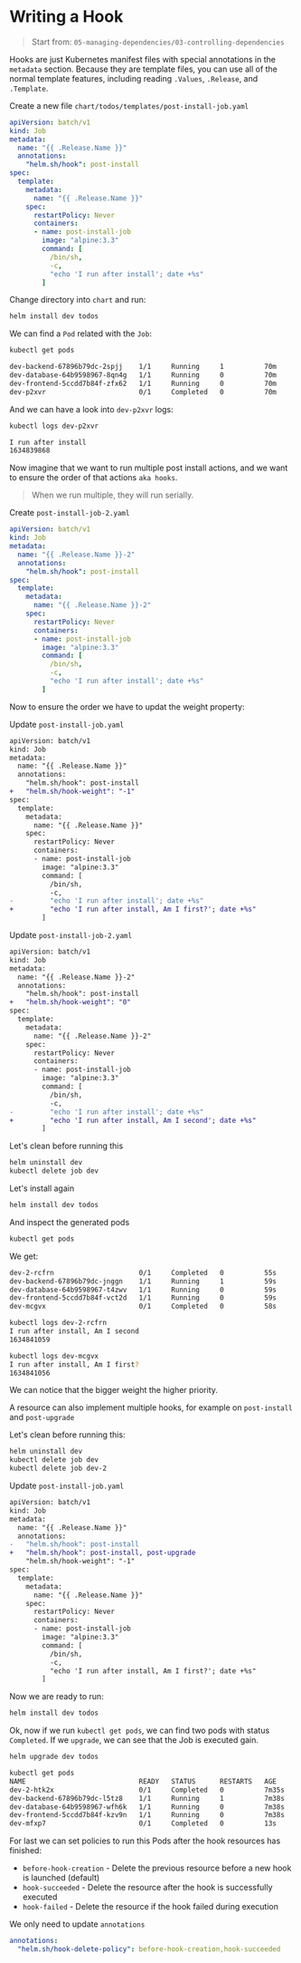 # Writing a Hook

> Start from: `05-managing-dependencies/03-controlling-dependencies`

Hooks are just Kubernetes manifest files with special annotations in the `metadata` section. Because they are template files, you can use all of the normal template features, including reading `.Values`, `.Release`, and `.Template`.

Create a new file `chart/todos/templates/post-install-job.yaml`

```yaml
apiVersion: batch/v1
kind: Job
metadata:
  name: "{{ .Release.Name }}"
  annotations:
    "helm.sh/hook": post-install
spec:
  template:
    metadata:
      name: "{{ .Release.Name }}"
    spec: 
      restartPolicy: Never
      containers:
      - name: post-install-job
        image: "alpine:3.3"
        command: [
          /bin/sh,
          -c,
          "echo 'I run after install'; date +%s"
        ]
```

Change directory into `chart` and run:

```bash
helm install dev todos
```

We can find a `Pod` related with the `Job`:

```bash
kubectl get pods
```

```bash
dev-backend-67896b79dc-2spjj    1/1     Running     1          70m
dev-database-64b9598967-8qn4g   1/1     Running     0          70m
dev-frontend-5ccdd7b84f-zfx62   1/1     Running     0          70m
dev-p2xvr                       0/1     Completed   0          70m
```

And we can have a look into `dev-p2xvr` logs:

```bash
kubectl logs dev-p2xvr
```

```bash
I run after install
1634839868
```

Now imagine that we want to run multiple post install actions, and we want to ensure the order of that actions `aka hooks`.

> When we run multiple, they will run serially.

Create `post-install-job-2.yaml`

```yaml
apiVersion: batch/v1
kind: Job
metadata:
  name: "{{ .Release.Name }}-2"
  annotations:
    "helm.sh/hook": post-install
spec:
  template:
    metadata:
      name: "{{ .Release.Name }}-2"
    spec: 
      restartPolicy: Never
      containers:
      - name: post-install-job
        image: "alpine:3.3"
        command: [
          /bin/sh,
          -c,
          "echo 'I run after install'; date +%s"
        ]
```

Now to ensure the order we have to updat the weight property:

Update `post-install-job.yaml`

```diff
apiVersion: batch/v1
kind: Job
metadata:
  name: "{{ .Release.Name }}"
  annotations:
    "helm.sh/hook": post-install
+   "helm.sh/hook-weight": "-1"
spec:
  template:
    metadata:
      name: "{{ .Release.Name }}"
    spec: 
      restartPolicy: Never
      containers:
      - name: post-install-job
        image: "alpine:3.3"
        command: [
          /bin/sh,
          -c,
-         "echo 'I run after install'; date +%s"
+         "echo 'I run after install, Am I first?'; date +%s"
        ]
```

Update `post-install-job-2.yaml`

```diff
apiVersion: batch/v1
kind: Job
metadata:
  name: "{{ .Release.Name }}-2"
  annotations:
    "helm.sh/hook": post-install
+   "helm.sh/hook-weight": "0"
spec:
  template:
    metadata:
      name: "{{ .Release.Name }}-2"
    spec: 
      restartPolicy: Never
      containers:
      - name: post-install-job
        image: "alpine:3.3"
        command: [
          /bin/sh,
          -c,
-         "echo 'I run after install'; date +%s"
+         "echo 'I run after install, Am I second'; date +%s"
        ]
```

Let's clean before running this

```bash
helm uninstall dev
kubectl delete job dev
```

Let's install again

```bash
helm install dev todos
```

And inspect the generated pods

```bash
kubectl get pods
```

We get:

```bash
dev-2-rcfrn                     0/1     Completed   0          55s
dev-backend-67896b79dc-jnggn    1/1     Running     1          59s
dev-database-64b9598967-t4zwv   1/1     Running     0          59s
dev-frontend-5ccdd7b84f-vct2d   1/1     Running     0          59s
dev-mcgvx                       0/1     Completed   0          58s
```

```bash
kubectl logs dev-2-rcfrn
I run after install, Am I second
1634841059
```

```bash
kubectl logs dev-mcgvx
I run after install, Am I first?
1634841056
```

We can notice that the bigger weight the higher priority.

A resource can also implement multiple hooks, for example on `post-install` and `post-upgrade`

Let's clean before running this:

```bash
helm uninstall dev
kubectl delete job dev
kubectl delete job dev-2
```

Update `post-install-job.yaml`

```diff
apiVersion: batch/v1
kind: Job
metadata:
  name: "{{ .Release.Name }}"
  annotations:
-   "helm.sh/hook": post-install
+   "helm.sh/hook": post-install, post-upgrade
    "helm.sh/hook-weight": "-1"
spec:
  template:
    metadata:
      name: "{{ .Release.Name }}"
    spec: 
      restartPolicy: Never
      containers:
      - name: post-install-job
        image: "alpine:3.3"
        command: [
          /bin/sh,
          -c,
          "echo 'I run after install, Am I first?'; date +%s"
        ]
```

Now we are ready to run:

```bash
helm install dev todos
```

Ok, now if we run `kubectl get pods`, we can find two pods with status `Completed`. If we `upgrade`, we can see that the Job is executed gain.

```bash
helm upgrade dev todos
```

```bash
kubectl get pods
NAME                            READY   STATUS      RESTARTS   AGE
dev-2-htk2x                     0/1     Completed   0          7m35s
dev-backend-67896b79dc-l5tz8    1/1     Running     1          7m38s
dev-database-64b9598967-wfh6k   1/1     Running     0          7m38s
dev-frontend-5ccdd7b84f-kzv9n   1/1     Running     0          7m38s
dev-mfxp7                       0/1     Completed   0          13s
```

For last we can set policies to run this Pods after the hook resources has finished:

* `before-hook-creation` -	Delete the previous resource before a new hook is launched (default)
* `hook-succeeded` -	Delete the resource after the hook is successfully executed
* `hook-failed` -	Delete the resource if the hook failed during execution

We only need to update `annotations`

```yaml
annotations:
  "helm.sh/hook-delete-policy": before-hook-creation,hook-succeeded
```